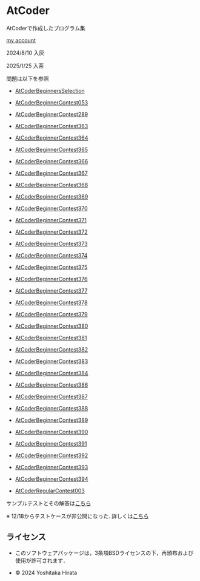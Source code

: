 # AtCoder
AtCoderで作成したプログラム集

[my account](https://atcoder.jp/users/yossyhira)

2024/8/10 入灰
 
2025/1/25 入茶 

問題は以下を参照

* [AtCoderBeginnersSelection](https://atcoder.jp/contests/abs?_gl=1*1lb6obi*_ga*MTIzNTY4NTkwOS4xNzIyNTg1NTQ1*_ga_RC512FD18N*MTcyMzE5NTQzMS4xNi4xLjE3MjMxOTU0OTQuMC4wLjA.)

* [AtCoderBeginnerContest053](https://atcoder.jp/contests/abc053)

* [AtCoderBeginnerContest289](https://atcoder.jp/contests/abc289)

* [AtCoderBeginnerContest363](https://atcoder.jp/contests/abc363)

* [AtCoderBeginnerContest364](https://atcoder.jp/contests/abc364)

* [AtCoderBeginnerContest365](https://atcoder.jp/contests/abc365)

* [AtCoderBeginnerContest366](https://atcoder.jp/contests/abc366)

* [AtCoderBeginnerContest367](https://atcoder.jp/contests/abc367)

* [AtCoderBeginnerContest368](https://atcoder.jp/contests/abc368)

* [AtCoderBeginnerContest369](https://atcoder.jp/contests/abc369)

* [AtCoderBeginnerContest370](https://atcoder.jp/contests/abc370)

* [AtCoderBeginnerContest371](https://atcoder.jp/contests/abc371)

* [AtCoderBeginnerContest372](https://atcoder.jp/contests/abc372)

* [AtCoderBeginnerContest373](https://atcoder.jp/contests/abc373)

* [AtCoderBeginnerContest374](https://atcoder.jp/contests/abc374)

* [AtCoderBeginnerContest375](https://atcoder.jp/contests/abc375)

* [AtCoderBeginnerContest376](https://atcoder.jp/contests/abc376)

* [AtCoderBeginnerContest377](https://atcoder.jp/contests/abc377)

* [AtCoderBeginnerContest378](https://atcoder.jp/contests/abc378)

* [AtCoderBeginnerContest379](https://atcoder.jp/contests/abc379)

* [AtCoderBeginnerContest380](https://atcoder.jp/contests/abc380)

* [AtCoderBeginnerContest381](https://atcoder.jp/contests/abc381)

* [AtCoderBeginnerContest382](https://atcoder.jp/contests/abc382)

* [AtCoderBeginnerContest383](https://atcoder.jp/contests/abc383)

* [AtCoderBeginnerContest384](https://atcoder.jp/contests/abc384)

* [AtCoderBeginnerContest386](https://atcoder.jp/contests/abc386)

* [AtCoderBeginnerContest387](https://atcoder.jp/contests/abc387)

* [AtCoderBeginnerContest388](https://atcoder.jp/contests/abc388)

* [AtCoderBeginnerContest389](https://atcoder.jp/contests/abc389)

* [AtCoderBeginnerContest390](https://atcoder.jp/contests/abc390)

* [AtCoderBeginnerContest391](https://atcoder.jp/contests/abc391)

* [AtCoderBeginnerContest392](https://atcoder.jp/contests/abc392)

* [AtCoderBeginnerContest393](https://atcoder.jp/contests/abc393)

* [AtCoderBeginnerContest394](https://atcoder.jp/contests/abc394)

* [AtCoderRegularContest003](https://atcoder.jp/contests/arc003)


サンプルテストとその解答は[こちら](https://www.dropbox.com/sh/nx3tnilzqz7df8a/AAAYlTq2tiEHl5hsESw6-yfLa?e=1&dl=0)

※ 12/18からテストケースが非公開になった. 詳しくは[こちら](https://atcoder.jp/posts/1376)

## ライセンス
* このソフトウェアパッケージは，3条項BSDライセンスの下，再頒布および使用が許可されます．

* © 2024 Yoshitaka Hirata